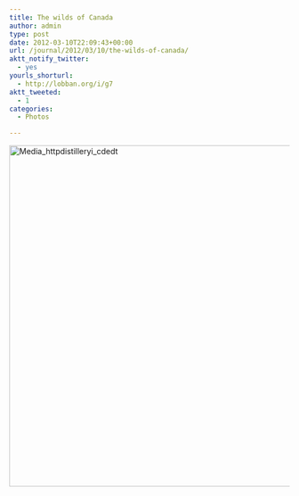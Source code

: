 ```yaml
---
title: The wilds of Canada
author: admin
type: post
date: 2012-03-10T22:09:43+00:00
url: /journal/2012/03/10/the-wilds-of-canada/
aktt_notify_twitter:
  - yes
yourls_shorturl:
  - http://lobban.org/i/g7
aktt_tweeted:
  - 1
categories:
  - Photos

---
```

<div class='posterous_autopost'>
  <a href="http://instagr.am/p/IAhUW0qlip/"></p> 
  
  <div class='p_embed p_image_embed'>
    <a href="http://getfile3.posterous.com/getfile/files.posterous.com/nonimage/jhozajbnutEJEFzDuHvfwEeoEriylBathHtiEqnqjxBacHJjdAjxJyqqhwHm/media_httpdistilleryi_CdeDt.jpg.scaled1000.jpg"><img alt="Media_httpdistilleryi_cdedt" height="612" src="http://getfile3.posterous.com/getfile/files.posterous.com/nonimage/jhozajbnutEJEFzDuHvfwEeoEriylBathHtiEqnqjxBacHJjdAjxJyqqhwHm/media_httpdistilleryi_CdeDt.jpg.scaled1000.jpg" width="612" /></a>
  </div>
  
  <p>
    </a></div>
